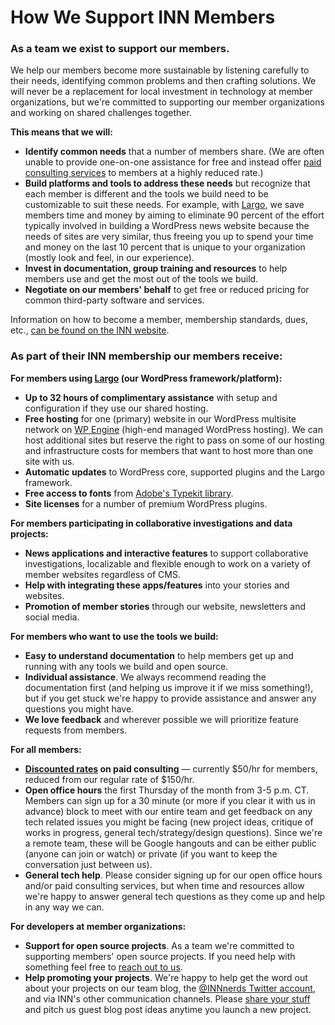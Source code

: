 # How We Support INN Members

### As a team we exist to support our members.

We help our members become more sustainable by listening carefully to their needs, identifying common problems and then crafting solutions. We will never be a replacement for local investment in technology at member organizations, but we're committed to supporting our member organizations and working on shared challenges together.

**This means that we will:**
 
-  **Identify common needs** that a number of members share. (We are often unable to provide one-on-one assistance for free and instead offer [paid consulting services](/how-to-work-with-us/consulting) to members at a highly reduced rate.)
-  **Build platforms and tools to address these needs** but recognize that each member is different and the tools we build need to be customizable to suit these needs. For example, with [Largo](http://largoproject.org), we save members time and money by aiming to eliminate 90 percent of the effort typically involved in building a WordPress news website because the needs of sites are very similar, thus freeing you up to spend your time and money on the last 10 percent that is unique to your organization (mostly look and feel, in our experience).
-  **Invest in documentation, group training and resources** to help members use and get the most out of the tools we build.
-  **Negotiate on our members' behalf** to get free or reduced pricing for common third-party software and services.

Information on how to become a member, membership standards, dues, etc., [can be found on the INN website](http://investigativenewsnetwork.org/members/become-a-member/).

### As part of their INN membership our members receive:

**For members using [Largo](http://largoproject.org) (our WordPress framework/platform):**

-  **Up to 32 hours of complimentary assistance** with setup and configuration if they use our shared hosting.
-  **Free hosting** for one (primary) website in our WordPress multisite network on [WP Engine](http://www.shareasale.com/r.cfm?B=394686&U=1006149&M=41388&urllink=) (high-end managed WordPress hosting). We can host additional sites but reserve the right to pass on some of our hosting and infrastructure costs for members that want to host more than one site with us.
-  **Automatic updates** to WordPress core, supported plugins and the Largo framework.
-  **Free access to fonts** from [Adobe's Typekit library](https://typekit.com/).
-  **Site licenses** for a number of premium WordPress plugins.

**For members participating in collaborative investigations and data projects:**

-  **News applications and interactive features** to support collaborative investigations, localizable and flexible enough to work on a variety of member websites regardless of CMS.
-  **Help with integrating these apps/features** into your stories and websites.
-  **Promotion of member stories** through our website, newsletters and social media.

**For members who want to use the tools we build:**

-  **Easy to understand documentation** to help members get up and running with any tools we build and open source.
-  **Individual assistance**. We always recommend reading the documentation first (and helping us improve it if we miss something!), but if you get stuck we're happy to provide assistance and answer any questions you might have.
-  **We love feedback** and wherever possible we will prioritize feature requests from members.

**For all members:**

-  **[Discounted rates](/how-to-work-with-us/consulting/consulting-rates.md) on paid consulting** — currently $50/hr for members, reduced from our regular rate of $150/hr.
-  **Open office hours** the first Thursday of the month from 3-5 p.m. CT. Members can sign up for a 30 minute (or more if you clear it with us in advance) block to meet with our entire team and get feedback on any tech related issues you might be facing (new project ideas, critique of works in progress, general tech/strategy/design questions). Since we're a remote team, these will be Google hangouts and can be either public (anyone can join or watch) or private (if you want to keep the conversation just between us).
-  **General tech help**. Please consider signing up for our open office hours and/or paid consulting services, but when time and resources allow we're happy to answer general tech questions as they come up and help in any way we can. 

**For developers at member organizations:**

-  **Support for open source projects**. As a team we're committed to supporting members' open source projects. If you need help with something feel free to [reach out to us](mailto:nerds@investigativenewsnetwork.org).
-  **Help promoting your projects**. We're happy to help get the word out about your projects on our team blog, the [@INNnerds Twitter account](http://twitter.com/innnerds), and via INN's other communication channels. Please [share your stuff](http://nerds.investigativenewsnetwork.org) and pitch us guest blog post ideas anytime you launch a new project.